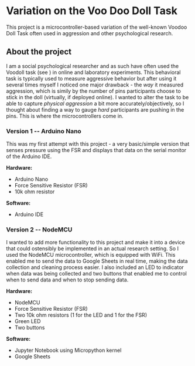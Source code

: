 # Variation on the Voo Doo Doll Task
 This project is a microcontroller-based variation of the well-known Voodoo Doll Task often used in aggression and other psychological research.
 
 ## About the project
 I am a social psychological researcher and as such have often used the Voodoll task (see ) in online and laboratory experiments. This behavioral task is typically used to measure aggressive behavior but after using it several times myself I noticed one major drawback - the *way* it measured aggression, which is simily by the number of pins participants choose to stick in the doll (virtually, if deployed online). I wanted to alter the task to be able to capture *physical aggression* a bit more accurately/objectively, so I thought about finding a way to gauge *hard* participants are pushing in the pins. This is where the microcontrollers come in.
 
 ### Version 1 -- Arduino Nano
 This was my first attempt with this project - a very basic/simple version that senses pressure using the FSR and displays that data on the serial monitor of the Arduino IDE.
 
 **Hardware:**
 * Arduino Nano
 * Force Sensitive Resistor (FSR)
 * 10k ohm resistor
 
**Software:**
 * Arduino IDE
 
 ### Version 2 -- NodeMCU
 I wanted to add more functionality to this project and make it into a device that could ostensibly be implemented in an actual research setting. So I used the NodeMCU microcontroller, which is equipped with WiFi. This enabled me to send the data to Google Sheets in real time, making the data collection and cleaning process easier. I also included an LED to indicator when data was being collected and two buttons that enabled me to control when to send data and when to stop sending data.
 
 **Hardware:**
 * NodeMCU
 * Force Sensitive Resistor (FSR)
 * Two 10k ohm resistors (1 for the LED and 1 for the FSR)
 * Green LED
 * Two buttons
 
**Software:**
 * Jupyter Notebook using Micropython kernel
 * Google Sheets
 
 
